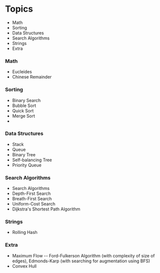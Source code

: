 # Topics
* Math
* Sorting
* Data Structures
* Search Algorithms
* Strings
* Extra

### Math
* Eucleides
* Chinese Remainder

### Sorting
* Binary Search
* Bubble Sort 
* Quick Sort
* Merge Sort
* 
### Data Structures
* Stack
* Queue
* Binary Tree
* Self-balancing Tree
* Priority Queue

### Search Algorithms
* Search Algorithms
* Depth-First Search
* Breath-First Search
* Uniform-Cost Search
* Dijkstra's Shortest Path Algorithm</li>

### Strings
* Rolling Hash

### Extra
* Maximum Flow -- Ford-Fulkerson Algorithm (with complexity of size of edges), Edmonds-Karp (with searching for augmentation using BFS)
* Convex Hull